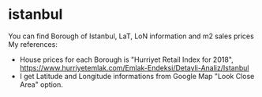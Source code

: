 # istanbul
You can find Borough of Istanbul, LaT, LoN information and m2 sales prices
My references:
* House prices for each Borough is "Hurriyet Retail Index for 2018", https://www.hurriyetemlak.com/Emlak-Endeksi/Detayli-Analiz/Istanbul
* I get Latitude and Longitude informations from Google Map "Look Close Area" option.
